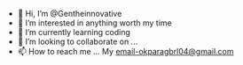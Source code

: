 - 👋 Hi, I’m @Gentheinnovative
- 👀 I’m interested in anything worth my time
- 🌱 I’m currently learning coding
- 💞️ I’m looking to collaborate on ...
- 📫 How to reach me ...
My email-okparagbrl04@gmail.com
<!---
Gentheinnovative/Gentheinnovative is a ✨ special ✨ repository because its `README.md` (this file) appears on your GitHub profile.
You can click the Preview link to take a look at your changes.
--->
